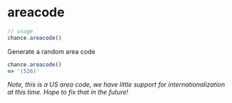 # areacode

```js
// usage
chance.areacode()
```

Generate a random area code

```js
chance.areacode()
=> '(526)'
```

_Note, this is a US area code, we have little support for internationalization
at this time. Hope to fix that in the future!_
